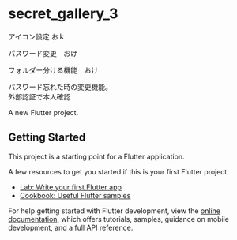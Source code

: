 # secret_gallery_3

アイコン設定
おｋ

パスワード変更　おけ

フォルダー分ける機能　おけ

パスワード忘れた時の変更機能。<br>外部認証で本人確認

A new Flutter project.

## Getting Started

This project is a starting point for a Flutter application.

A few resources to get you started if this is your first Flutter project:

- [Lab: Write your first Flutter app](https://docs.flutter.dev/get-started/codelab)
- [Cookbook: Useful Flutter samples](https://docs.flutter.dev/cookbook)

For help getting started with Flutter development, view the
[online documentation](https://docs.flutter.dev/), which offers tutorials,
samples, guidance on mobile development, and a full API reference.
